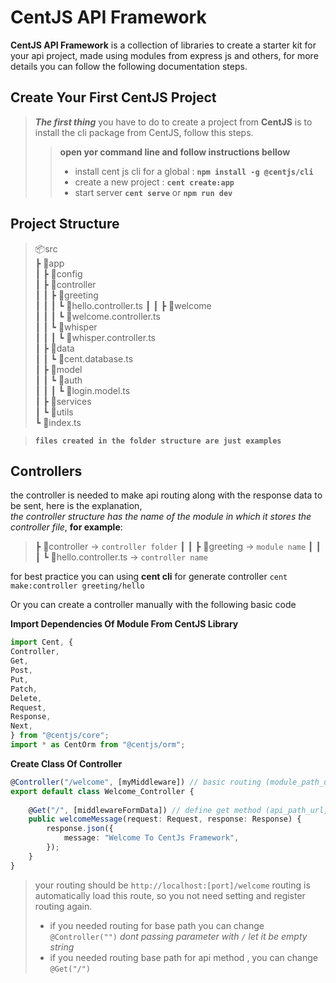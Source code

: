# CentJS API Framework

**CentJS API Framework** is a collection of libraries to create a starter kit for your api project, made using modules from express js and others, for more details you can follow the following documentation steps.


## Create Your First CentJS Project

>***The first thing*** you have to do to create a project from **CentJS** is to install the cli package from CentJS, follow this steps.
>> **open yor command line and follow instructions bellow**
>>* install cent js cli for a global :
>> **`npm install -g @centjs/cli`**
>>* create a new project :
>> **`cent create:app`**
>> * start server
>> **`cent serve`**  or  **`npm run dev`**

## Project Structure
> 📦src  
 ┣ 📂app  
 ┃ ┣ 📂config  
 ┃ ┣ 📂controller  
 ┃ ┃ ┣ 📂greeting  
 ┃ ┃ ┃ ┗ 📜hello.controller.ts 
 ┃ ┃ ┣ 📂welcome  
 ┃ ┃ ┃ ┗ 📜welcome.controller.ts  
 ┃ ┃ ┗ 📂whisper  
 ┃ ┃ ┃ ┗ 📜whisper.controller.ts  
 ┃ ┣ 📂data  
 ┃ ┃ ┗ 📜cent.database.ts  
 ┃ ┣ 📂model  
 ┃ ┃ ┗ 📂auth  
 ┃ ┃ ┃ ┗ 📜login.model.ts  
 ┃ ┣ 📂services  
 ┃ ┗ 📂utils  
 ┗ 📜index.ts

> **`files created in the folder structure are just examples`**

## Controllers
the controller is needed to make api routing along with the response data to be sent, here is the explanation,   
*the controller structure has the name of the module in which it stores the controller file*, **for example**:
>┣ 📂controller  -> `controller folder`
┃ ┃ ┣ 📂greeting -> `module name`
┃ ┃ ┃ ┗ 📜hello.controller.ts -> `controller name`

for best practice you can using **cent cli** for generate controller
`cent make:controller greeting/hello`

Or you can create a controller manually with the following basic code

**Import Dependencies Of Module From CentJS Library**
```typescript
import Cent, {
Controller,
Get,
Post,
Put,
Patch,
Delete,
Request,
Response,
Next,
} from "@centjs/core";
import * as CentOrm from "@centjs/orm";
```
**Create Class Of Controller**
```typescript 
@Controller("/welcome", [myMiddleware]) // basic routing (module_path_url, middleware?: Array)
export default class Welcome_Controller {
	
	@Get("/", [middlewareFormData]) // define get method (api_path_url, middleware?: Array)
	public welcomeMessage(request: Request, response: Response) {
		response.json({
			message: "Welcome To CentJs Framework",
		});
	}
}
```
> your routing should be `http://localhost:[port]/welcome` routing is automatically load this route, so you not need setting and register routing again.
> * if you needed routing for base path you can change `@Controller("")` *dont passing parameter with `/` 
let it be empty string*
> * if you needed routing base path for api method , you can change `@Get("/")`  


